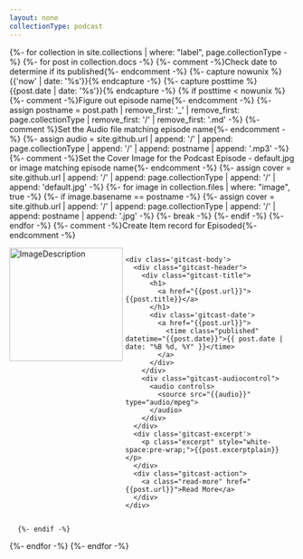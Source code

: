 ```yaml
---
layout: none
collectionType: podcast
---
```


{%- for collection in site.collections | where: "label", page.collectionType -%}
  {%- for post in collection.docs -%}
    {%- comment -%}Check date to determine if its published{%- endcomment -%}
      {%- capture nowunix %}{{'now' | date: '%s'}}{% endcapture -%}
      {%- capture posttime %}{{post.date | date: '%s'}}{% endcapture -%}
      {% if posttime < nowunix %} 
        {%- comment -%}Figure out episode name{%- endcomment -%}
          {%- assign postname = post.path | remove_first: '_' | remove_first: page.collectionType | remove_first: '/' | remove_first: '.md' -%}
        {%- comment %}Set the Audio file matching episode name{%- endcomment -%}
          {%- assign audio =  site.github.url | append: '/' | append: page.collectionType  | append: '/' | append: postname | append: '.mp3' -%}	
        {%- comment -%}Set the Cover Image for the Podcast Episode - default.jpg or image matching episode name{%- endcomment -%}
          {%- assign cover =  site.github.url | append: '/' | append: page.collectionType  | append: '/' | append: 'default.jpg' -%}
          {%- for image in collection.files | where: "image", true -%}
            {%- if image.basename == postname -%}
              {%- assign cover =  site.github.url | append: '/' | append: page.collectionType | append: '/' | append: postname | append: '.jpg' -%}
              {%- break -%}
            {%- endif -%}
          {%- endfor -%}
        {%- comment -%}Create Item record for Episoded{%- endcomment -%}
                               
<style>
.gitcast-content {
  display: flex;
}
.gitcast-cover{
  margin-right:5;	
}
.gitcast-body {
  display: flex;
  flex: 1;
}

.gitcast-header {
  display: flex;
}

.gitcast-title {
  flex: 1;
}

.gitcast-title h1 {
  margin-top:5;
  margin-bottom:0;
}

.gitcast-audiocontrol {
  align-self: center;
}

.gitcast-excerpt p {
  margin-top:5;
  margin-bottom:5;
}

.gitcast-action {
  align-self: flex-end;
  text-align: right;
}
</style>

<article class='gitcast-artical' id='{{post.title}}'>
  <div class='gitcast-content'>
    <div class='gitcast-cover'>
      <img src="{{cover}}" alt="ImageDescription" width="200" height="200" />
    </div>
	  
    <div class='gitcast-body'>
      <div class="gitcast-header">
        <div class="gitcast-title">
          <h1>
            <a href="{{post.url}}">{{post.title}}</a>
          </h1>
          <div class='gitcast-date'>
            <a href="{{post.url}}">
              <time class="published" datetime="{{post.date}}">{{ post.date | date: "%B %d, %Y" }}</time>
            </a>
          </div>
        </div>
        <div class="gitcast-audiocontrol">
          <audio controls>
            <source src="{{audio}}" type="audio/mpeg">
          </audio>
        </div>
      </div>		
      <div class='gitcast-excerpt'>
        <p class="excerpt" style="white-space:pre-wrap;">{{post.excerptplain}}</p>
      </div>
      <div class="gitcast-action">
        <a class="read-more" href="{{post.url}}">Read More</a>
      </div>
    </div>
  </div>
</article>
     
      {%- endif -%}
  {%- endfor -%}
{%- endfor -%}

